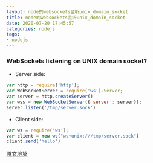 ```yaml
---
layout: node的websockets监听unix_domain_socket
title: node的websockets监听unix_domain_socket
date: 2020-07-20 17:45:57
categories: nodejs
tags: 
- nodejs
---
```


### WebSockets listening on UNIX domain socket?

* Server side:
```javascript
var http = require('http');
var WebSocketServer = require('ws').Server;
var server = http.createServer()
var wss = new WebSocketServer({ server : server});
server.listen('/tmp/server.sock')
```

* Client side:
```javascript
var ws = require('ws');
var client = new ws("ws+unix:///tmp/server.sock")
client.send('hello')
```


[原文地址](https://stackoverflow.com/questions/23930293/websockets-listening-on-unix-domain-socket?answertab=active#tab-top)